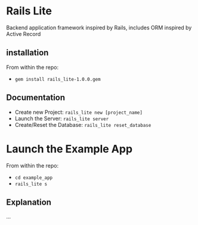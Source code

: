 # Rails Lite

Backend application framework inspired by Rails, includes ORM inspired by Active Record

## installation
From within the repo:
* `gem install rails_lite-1.0.0.gem`

## Documentation
* Create new Project: `rails_lite new [project_name]`
* Launch the Server: `rails_lite server`
* Create/Reset the Database: `rails_lite reset_database`

# Launch the Example App
From within the repo:
* `cd example_app`
* `rails_lite s`

## Explanation

...
